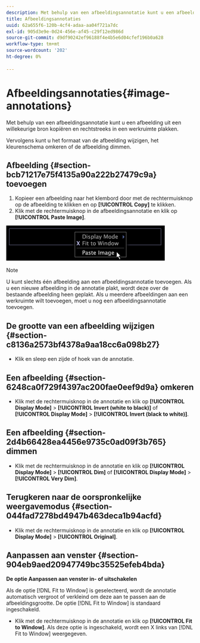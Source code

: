 ```yaml
---
description: Met behulp van een afbeeldingsannotatie kunt u een afbeelding uit een willekeurige bron kopiëren en rechtstreeks in een werkruimte plakken.
title: Afbeeldingsannotaties
uuid: 62a655f6-120b-4cf4-adaa-aa04f721a7dc
exl-id: 905d3e9e-0d24-456e-af45-c29f12ed986d
source-git-commit: d9df90242ef96188f4e4b5e6d04cfef196b0a628
workflow-type: tm+mt
source-wordcount: '202'
ht-degree: 0%

---
```


# Afbeeldingsannotaties{#image-annotations}

Met behulp van een afbeeldingsannotatie kunt u een afbeelding uit een willekeurige bron kopiëren en rechtstreeks in een werkruimte plakken.

Vervolgens kunt u het formaat van de afbeelding wijzigen, het kleurenschema omkeren of de afbeelding dimmen.

## Afbeelding {#section-bcb71217e75f4135a90a222b27479c9a} toevoegen

1. Kopieer een afbeelding naar het klembord door met de rechtermuisknop op de afbeelding te klikken en op **[!UICONTROL Copy]** te klikken.
1. Klik met de rechtermuisknop in de afbeeldingsannotatie en klik op **[!UICONTROL Paste Image]**.

![](assets/mnu_Image_Paste.png)

>[!NOTE]
>
>U kunt slechts één afbeelding aan een afbeeldingsannotatie toevoegen. Als u een nieuwe afbeelding in de annotatie plakt, wordt deze over de bestaande afbeelding heen geplakt. Als u meerdere afbeeldingen aan een werkruimte wilt toevoegen, moet u nog een afbeeldingsannotatie toevoegen.

## De grootte van een afbeelding wijzigen {#section-c8136a2573bf4378a9aa18cc6a098b27}

* Klik en sleep een zijde of hoek van de annotatie.

## Een afbeelding {#section-6248ca0f729f4397ac200fae0eef9d9a} omkeren

* Klik met de rechtermuisknop in de annotatie en klik op **[!UICONTROL Display Mode]** > **[!UICONTROL Invert (white to black)]** of **[!UICONTROL Display Mode]** > **[!UICONTROL Invert (black to white)]**.

## Een afbeelding {#section-2d4b66428ea4456e9735c0ad09f3b765} dimmen

* Klik met de rechtermuisknop in de annotatie en klik op **[!UICONTROL Display Mode]** > **[!UICONTROL Dim]** of **[!UICONTROL Display Mode]** > **[!UICONTROL Very Dim]**.

## Terugkeren naar de oorspronkelijke weergavemodus {#section-044fad7278bd4947b463deca1b94acfd}

* Klik met de rechtermuisknop in de annotatie en klik op **[!UICONTROL Display Mode]** > **[!UICONTROL Original]**.

## Aanpassen aan venster {#section-904eb9aed20947749bc35525efeb4bda}

**De optie Aanpassen aan venster in- of uitschakelen**

Als de optie [!DNL Fit to Window] is geselecteerd, wordt de annotatie automatisch vergroot of verkleind om deze aan te passen aan de afbeeldingsgrootte. De optie [!DNL Fit to Window] is standaard ingeschakeld.

* Klik met de rechtermuisknop in de annotatie en klik op **[!UICONTROL Fit to Window]**. Als deze optie is ingeschakeld, wordt een X links van [!DNL Fit to Window] weergegeven.
